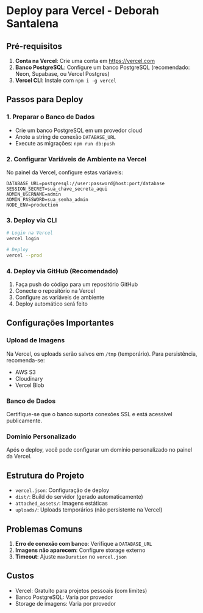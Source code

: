 # Deploy para Vercel - Deborah Santalena

## Pré-requisitos

1. **Conta na Vercel**: Crie uma conta em https://vercel.com
2. **Banco PostgreSQL**: Configure um banco PostgreSQL (recomendado: Neon, Supabase, ou Vercel Postgres)
3. **Vercel CLI**: Instale com `npm i -g vercel`

## Passos para Deploy

### 1. Preparar o Banco de Dados

- Crie um banco PostgreSQL em um provedor cloud
- Anote a string de conexão `DATABASE_URL`
- Execute as migrações: `npm run db:push`

### 2. Configurar Variáveis de Ambiente na Vercel

No painel da Vercel, configure estas variáveis:

```
DATABASE_URL=postgresql://user:password@host:port/database
SESSION_SECRET=sua_chave_secreta_aqui
ADMIN_USERNAME=admin
ADMIN_PASSWORD=sua_senha_admin
NODE_ENV=production
```

### 3. Deploy via CLI

```bash
# Login na Vercel
vercel login

# Deploy
vercel --prod
```

### 4. Deploy via GitHub (Recomendado)

1. Faça push do código para um repositório GitHub
2. Conecte o repositório na Vercel
3. Configure as variáveis de ambiente
4. Deploy automático será feito

## Configurações Importantes

### Upload de Imagens
Na Vercel, os uploads serão salvos em `/tmp` (temporário). Para persistência, recomenda-se:
- AWS S3
- Cloudinary
- Vercel Blob

### Banco de Dados
Certifique-se que o banco suporta conexões SSL e está acessível publicamente.

### Domínio Personalizado
Após o deploy, você pode configurar um domínio personalizado no painel da Vercel.

## Estrutura do Projeto

- `vercel.json`: Configuração de deploy
- `dist/`: Build do servidor (gerado automaticamente)
- `attached_assets/`: Imagens estáticas
- `uploads/`: Uploads temporários (não persistente na Vercel)

## Problemas Comuns

1. **Erro de conexão com banco**: Verifique a `DATABASE_URL`
2. **Imagens não aparecem**: Configure storage externo
3. **Timeout**: Ajuste `maxDuration` no `vercel.json`

## Custos

- Vercel: Gratuito para projetos pessoais (com limites)
- Banco PostgreSQL: Varia por provedor
- Storage de imagens: Varia por provedor